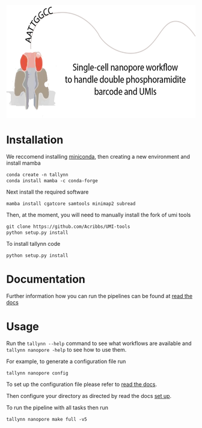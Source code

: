 
<img src="img/Nanopore-workflow.png" height=300>

Installation
============

We reccomend installing [miniconda](https://docs.conda.io/en/latest/miniconda.html), then creating
a new environment and install mamba

  ```
  conda create -n tallynn
  conda install mamba -c conda-forge
  ```
  
Next install the required software

  ```
  mamba install cgatcore samtools minimap2 subread
  ```

Then, at the moment, you will need to manually install the fork of umi tools

  ```
  git clone https://github.com/Acribbs/UMI-tools
  python setup.py install
  ```
  
To install tallynn code

  ```
  python setup.py install
  ```

Documentation
=============

Further information how you can run the pipelines can be found at [read the docs](https://tallynn.readthedocs.io/en/latest/)

Usage
=====

Run the ``tallynn --help`` command to see what workflows are available and ``tallynn nanopore -help`` to see how to use them.


For example, to generate a configuration file run

   ```
   tallynn nanopore config
   ```

To set up the configuration file please refer to [read the docs]().

Then configure your directory as directed by read the docs [set up]().

To run the pipeline with all tasks then run
   
   ```
   tallynn nanopore make full -v5 
   ```
